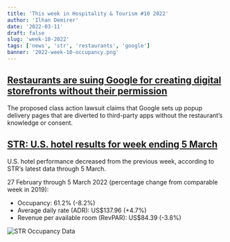 ```yaml
---
title: 'This week in Hospitality & Tourism #10 2022'
author: 'Ilhan Demirer'
date: '2022-03-11'
draft: false
slug: 'week-10-2022'
tags: ['news', 'str', 'restaurants', 'google']
banner: '2022-week-10-occupancy.png'
---
```


## [Restaurants are suing Google for creating digital storefronts without their permission](https://www.nrn.com/operations/restaurants-are-suing-google-creating-digital-storefronts-without-their-permission)

The proposed class action lawsuit claims that Google sets up popup delivery pages that are diverted to third-party apps without the restaurant’s knowledge or consent.

## [STR: U.S. hotel results for week ending 5 March](https://str.com/press-release/str-us-hotel-results-week-ending-5-march)

U.S. hotel performance decreased from the previous week, according to STR‘s latest data through 5 March.

27 February through 5 March 2022 (percentage change from comparable week in 2019):

- Occupancy: 61.2% (-8.2%)
- Average daily rate (ADR): US$137.96 (+4.7%)
- Revenue per available room (RevPAR): US$84.39 (-3.8%)

![STR Occupancy Data](/images/blogimages/2022-week-10-occupancy.png)
